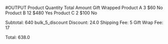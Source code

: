 #OUTPUT
Product		Quantity	Total Amount	Gift Wrapped
Product A		3		$60		No
Product B		12		$480		Yes
Product C		2		$100		No

Subtotal: 640
bulk_5_discount Discount: 24.0
Shipping Fee: 5
Gift Wrap Fee: 17

Total: 638.0
